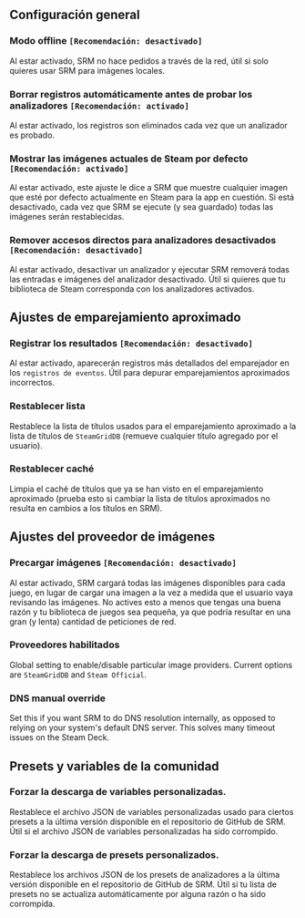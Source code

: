 ## Configuración general
### Modo offline `[Recomendación: desactivado]`

Al estar activado, SRM no hace pedidos a través de la red, útil si solo quieres usar SRM para imágenes locales.
### Borrar registros automáticamente antes de probar los analizadores `[Recomendación: activado]`
Al estar activado, los registros son eliminados cada vez que un analizador es probado.
### Mostrar las imágenes actuales de Steam por defecto `[Recomendación: activado]`
Al estar activado, este ajuste le dice a SRM que muestre cualquier imagen que esté por defecto actualmente en Steam para la app en cuestión. Si está desactivado, cada vez que SRM se ejecute (y sea guardado) todas las imágenes serán restablecidas.
### Remover accesos directos para analizadores desactivados `[Recomendación: desactivado]`
Al estar activado, desactivar un analizador y ejecutar SRM removerá todas las entradas e imágenes del analizador desactivado. Útil si quieres que tu biblioteca de Steam corresponda con los analizadores activados.

## Ajustes de emparejamiento aproximado
### Registrar los resultados `[Recomendación: desactivado]`
Al estar activado, aparecerán registros más detallados del emparejador en los `registros de eventos`. Útil para depurar emparejamientos aproximados incorrectos.

### Restablecer lista
Restablece la lista de títulos usados para el emparejamiento aproximado a la lista de títulos de `SteamGridDB` (remueve cualquier título agregado por el usuario).
### Restablecer caché
Limpia el caché de títulos que ya se han visto en el emparejamiento aproximado (prueba esto si cambiar la lista de títulos aproximados no resulta en cambios a los títulos en SRM).

## Ajustes del proveedor de imágenes
### Precargar imágenes `[Recomendación: desactivado]`
Al estar activado, SRM cargará todas las imágenes disponibles para cada juego, en lugar de cargar una imagen a la vez a medida que el usuario vaya revisando las imágenes. No actives esto a menos que tengas una buena razón y tu biblioteca de juegos sea pequeña, ya que podría resultar en una gran (y lenta) cantidad de peticiones de red.
### Proveedores habilitados
Global setting to enable/disable particular image providers. Current options are `SteamGridDB` and `Steam Official`.
### DNS manual override
Set this if you want SRM to do DNS resolution internally, as opposed to relying on your system's default DNS server. This solves many timeout issues on the Steam Deck.

## Presets y variables de la comunidad
### Forzar la descarga de variables personalizadas.
Restablece el archivo JSON de variables personalizadas usado para ciertos presets a la última versión disponible en el repositorio de GitHub de SRM. Útil si el archivo JSON de variables personalizadas ha sido corrompido.
### Forzar la descarga de presets personalizados.
Restablece los archivos JSON de los presets de analizadores a la última versión disponible en el repositorio de GitHub de SRM. Útil si tu lista de presets no se actualiza automáticamente por alguna razón o ha sido corrompida.
